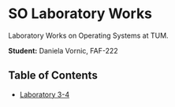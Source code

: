# SO Laboratory Works

Laboratory Works on Operating Systems at TUM.

**Student:** Daniela Vornic, FAF-222

## Table of Contents

- [Laboratory 3-4](lab_4/README.md)

